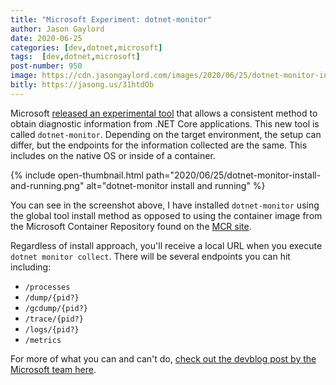 ```yaml
---
title: "Microsoft Experiment: dotnet-monitor"
author: Jason Gaylord
date: 2020-06-25
categories: [dev,dotnet,microsoft]
tags:  [dev,dotnet,microsoft]
post-number: 950
image: https://cdn.jasongaylord.com/images/2020/06/25/dotnet-monitor-install-and-running.png
bitly: https://jasong.us/31htdOb
---
```


Microsoft [released an experimental tool](https://jasong.us/3ewgVVP) that allows a consistent method to obtain diagnostic information from .NET Core applications. This new tool is called `dotnet-monitor`. Depending on the target environment, the setup can differ, but the endpoints for the information collected are the same. This includes on the native OS or inside of a container.

{% include open-thumbnail.html path="2020/06/25/dotnet-monitor-install-and-running.png" alt="dotnet-monitor install and running" %}

You can see in the screenshot above, I have installed `dotnet-monitor` using the global tool install method as opposed to using the container image from the Microsoft Container Repository found on the [MCR site](https://jasong.us/3dzZz9f).

Regardless of install approach, you'll receive a local URL when you execute `dotnet monitor collect`. There will be several endpoints you can hit including:

- `/processes`
- `/dump/{pid?}`
- `/gcdump/{pid?}`
- `/trace/{pid?}`
- `/logs/{pid?}`
- `/metrics`

For more of what you can and can't do, [check out the devblog post by the Microsoft team here](https://jasong.us/3ewgVVP).